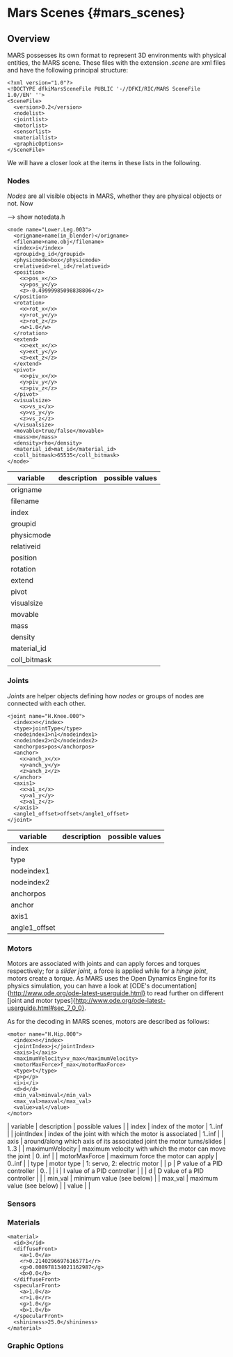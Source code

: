 Mars Scenes {#mars_scenes}
==============

## Overview

MARS possesses its own format to represent 3D environments with physical entities, the MARS scene. These files with the extension *.scene* are xml files and have the following principal structure:


    <?xml version="1.0"?>
    <!DOCTYPE dfkiMarsSceneFile PUBLIC '-//DFKI/RIC/MARS SceneFile 1.0//EN' ''>
    <SceneFile>
      <version>0.2</version>
      <nodelist>
      <jointlist>
      <motorlist>
      <sensorlist>
      <materiallist>
      <graphicOptions>
    </SceneFile>
    
We will have a closer look at the items in these lists in the following.

### Nodes

*Nodes* are all visible objects in MARS, whether they are physical objects or not. Now

--> show notedata.h

    <node name="Lower.Leg.003">
      <origname>name(in_blender)</origname>
      <filename>name.obj</filename>
      <index>i</index>
      <groupid>g_id</groupid>
      <physicmode>box</physicmode>
      <relativeid>rel_id</relativeid>
      <position>
        <x>pos_x</x>
        <y>pos_y</y>
        <z>-0.49999985098838806</z>
      </position>
      <rotation>
        <x>rot_x</x>
        <y>rot_y</y>
        <z>rot_z</z>
        <w>1.0</w>
      </rotation>
      <extend>
        <x>ext_x</x>
        <y>ext_y</y>
        <z>ext_z</z>
      </extend>
      <pivot>
        <x>piv_x</x>
        <y>piv_y</y>
        <z>piv_z</z>
      </pivot>
      <visualsize>
        <x>vs_x</x>
        <y>vs_y</y>
        <z>vs_z</z>
      </visualsize>
      <movable>true/false</movable>
      <mass>m</mass>
      <density>rho</density>
      <material_id>mat_id</material_id>
      <coll_bitmask>65535</coll_bitmask>
    </node>
    
| variable | description | possible values |
|----------|-------------|-----------------|
| origname | | 
| filename | | 
| index | | 
| groupid | | 
| physicmode | | 
| relativeid | | 
| position | | 
| rotation | | 
| extend | | 
| pivot | | 
| visualsize | | 
| movable | | 
| mass | | 
| density | | 
| material_id | |  
| coll_bitmask | |  


### Joints

*Joints* are helper objects defining how *nodes* or groups of nodes are connected with each other.

    <joint name="H.Knee.000">
      <index>n</index>
      <type>jointType</type>
      <nodeindex1>n1</nodeindex1>
      <nodeindex2>n2</nodeindex2>
      <anchorpos>pos</anchorpos>
      <anchor>
        <x>anch_x</x>
        <y>anch_y</y>
        <z>anch_z</z>
      </anchor>
      <axis1>
        <x>a1_x</x>
        <y>a1_y</y>
        <z>a1_z</z>
      </axis1>
      <angle1_offset>offset</angle1_offset>
    </joint>
    
| variable | description | possible values |
|----------|-------------|-----------------|
| index |  | 
| type |  | 
| nodeindex1 |  | 
| nodeindex2 |  | 
| anchorpos |  | 
| anchor |  | 
| axis1 |  | 
| angle1_offset |  | 


### Motors

Motors are associated with joints and can apply forces and torques respectively; for a *slider joint*, a force is applied while for a *hinge joint*, motors create a torque. As MARS uses the Open Dynamics Engine for its physics simulation, you can have a look at [ODE's documentation]{http://www.ode.org/ode-latest-userguide.html} to read further on different [joint and motor types]{http://www.ode.org/ode-latest-userguide.html#sec_7_0_0}.

As for the decoding in MARS scenes, motors are described as follows:

    <motor name="H.Hip.000">
      <index>n</index>
      <jointIndex>j</jointIndex>
      <axis>1</axis>
      <maximumVelocity>v_max</maximumVelocity>
      <motorMaxForce>f_max</motorMaxForce>
      <type>t</type>
      <p>p</p>
      <i>i</i>
      <d>d</d>
      <min_val>minval</min_val>
      <max_val>maxval</max_val>
      <value>val</value>
    </motor>
  
| variable | description | possible values |
| index | index of the motor | 1..inf |
| jointIndex | index of the joint with which the motor is associated | 1..inf |
| axis | around/along which axis of its associated joint the motor turns/slides | 1..3 |
| maximumVelocity | maximum velocity with which the motor can move the joint | 0..inf |
| motorMaxForce | maximum force the motor can apply | 0..inf |
| type | motor type | 1: servo, 2: electric motor |
| p | P value of a PID controller | 0.. |
| i | I value of a PID controller |   |
| d | D value of a PID controller |  |
| min_val | minimum value (see below) |
| max_val | maximum value (see below) |
| value |  |


### Sensors


### Materials

    <material>
      <id>3</id>
      <diffuseFront>
        <a>1.0</a>
        <r>0.21402966976165771</r>
        <g>0.008978134021162987</g>
        <b>0.0</b>
      </diffuseFront>
      <specularFront>
        <a>1.0</a>
        <r>1.0</r>
        <g>1.0</g>
        <b>1.0</b>
      </specularFront>
      <shininess>25.0</shininess>
    </material>


### Graphic Options




